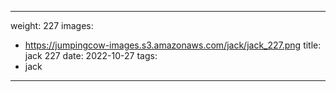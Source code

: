 
---
weight: 227
images:
- https://jumpingcow-images.s3.amazonaws.com/jack/jack_227.png
title: jack 227
date: 2022-10-27
tags:
- jack
---
